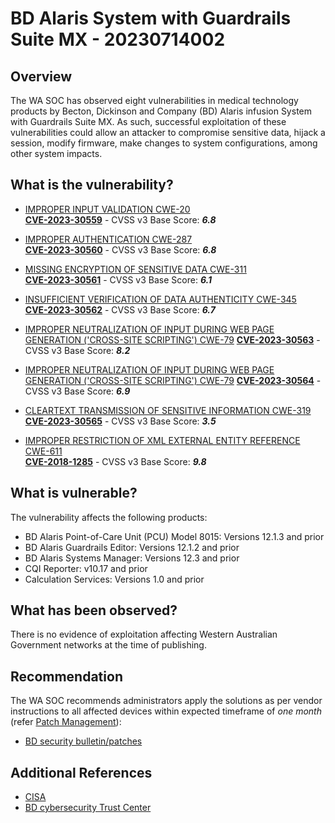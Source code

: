 # BD Alaris System with Guardrails Suite MX - 20230714002

## Overview

The WA SOC has observed eight vulnerabilities in medical technology products by Becton, Dickinson and Company (BD) Alaris infusion System with Guardrails Suite MX. As such, successful exploitation of these vulnerabilities could allow an attacker to compromise sensitive data, hijack a session, modify firmware, make changes to system configurations, among other system impacts.

## What is the vulnerability?

- [IMPROPER INPUT VALIDATION CWE-20](https://cwe.mitre.org/data/definitions/20.html)  
[**CVE-2023-30559**](https://nvd.nist.gov/vuln/detail/CVE-2023-30559) - CVSS v3 Base Score: ***6.8***

- [IMPROPER AUTHENTICATION CWE-287](https://cwe.mitre.org/data/definitions/287.html)  
[**CVE-2023-30560**](https://nvd.nist.gov/vuln/detail/CVE-2023-30560) - CVSS v3 Base Score: ***6.8***

- [MISSING ENCRYPTION OF SENSITIVE DATA CWE-311](https://cwe.mitre.org/data/definitions/311.html)  
[**CVE-2023-30561**](https://nvd.nist.gov/vuln/detail/CVE-2023-30561) - CVSS v3 Base Score: ***6.1***

- [INSUFFICIENT VERIFICATION OF DATA AUTHENTICITY CWE-345](https://cwe.mitre.org/data/definitions/345.html)  
[**CVE-2023-30562**](https://nvd.nist.gov/vuln/detail/CVE-2023-30562) - CVSS v3 Base Score: ***6.7***

- [IMPROPER NEUTRALIZATION OF INPUT DURING WEB PAGE GENERATION ('CROSS-SITE SCRIPTING') CWE-79](https://cwe.mitre.org/data/definitions/79.html)  [**CVE-2023-30563**](http://web.nvd.nist.gov/view/vuln/detail?vulnId=CVE-2023-30563) - CVSS v3 Base Score: ***8.2***

- [IMPROPER NEUTRALIZATION OF INPUT DURING WEB PAGE GENERATION ('CROSS-SITE SCRIPTING') CWE-79](https://cwe.mitre.org/data/definitions/79.html) [**CVE-2023-30564**](https://nvd.nist.gov/vuln/detail/CVE-2023-30564) - CVSS v3 Base Score: ***6.9***

- [CLEARTEXT TRANSMISSION OF SENSITIVE INFORMATION CWE-319](https://cwe.mitre.org/data/definitions/319.html)  
[**CVE-2023-30565**](https://nvd.nist.gov/vuln/detail/CVE-2023-30565) - CVSS v3 Base Score: ***3.5***

- [IMPROPER RESTRICTION OF XML EXTERNAL ENTITY REFERENCE CWE-611](https://cwe.mitre.org/data/definitions/611.html)  
[**CVE-2018-1285**](https://nvd.nist.gov/vuln/detail/CVE-2018-1285) - CVSS v3 Base Score: ***9.8***


## What is vulnerable?

The vulnerability affects the following products:

-   BD Alaris Point-of-Care Unit (PCU) Model 8015: Versions 12.1.3 and prior
-   BD Alaris Guardrails Editor: Versions 12.1.2 and prior
-   BD Alaris Systems Manager: Versions 12.3 and prior
-   CQI Reporter: v10.17 and prior
-   Calculation Services: Versions 1.0 and prior

## What has been observed?

There is no evidence of exploitation affecting Western Australian Government networks at the time of publishing.

## Recommendation

The WA SOC recommends administrators apply the solutions as per vendor instructions to all affected devices within expected timeframe of *one month* (refer [Patch Management](../guidelines/patch-management.md)):

- [BD security bulletin/patches](https://www.bd.com/en-us/about-bd/cybersecurity/bulletin/bd-alaris-system-with-guardrails-suite-mx)

## Additional References

- [CISA](https://www.cisa.gov/news-events/ics-medical-advisories/icsma-23-194-010)
- [BD cybersecurity Trust Center](https://www.bd.com/en-us/about-bd/cybersecurity?activetab=2)

